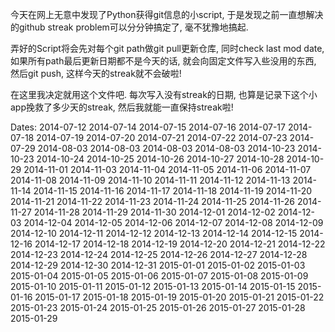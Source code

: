 今天在网上无意中发现了Python获得git信息的小script, 于是发现之前一直想解决的github streak problem可以分分钟搞定了, 毫不犹豫地搞起.

弄好的Script将会先对每个git path做git pull更新仓库, 同时check last mod date, 如果所有path最后更新日期都不是今天的话, 就会向固定文件写入些没用的东西, 然后git push, 这样今天的streak就不会破啦!

在这里我决定就用这个文件吧. 每次写入没有streak的日期, 也算是记录下这个小app挽救了多少天的streak, 然后我就能一直保持streak啦!

Dates: 
2014-07-12 2014-07-14 2014-07-15 2014-07-16 2014-07-17 2014-07-18 2014-07-19 2014-07-20 2014-07-21 2014-07-22 2014-07-23 
2014-07-29 2014-08-03 2014-08-03 2014-08-03 2014-08-03 2014-10-23 2014-10-23 2014-10-24 2014-10-25 2014-10-26 2014-10-27 2014-10-28 2014-10-29 2014-11-01 2014-11-03 2014-11-04 2014-11-05 2014-11-06 2014-11-07 2014-11-08 2014-11-09 2014-11-10 2014-11-11 2014-11-12 2014-11-13 2014-11-14 2014-11-15 2014-11-16 2014-11-17 2014-11-18 2014-11-19 2014-11-20 2014-11-21 2014-11-22 2014-11-23 2014-11-24 2014-11-25 2014-11-26 2014-11-27 2014-11-28 2014-11-29 2014-11-30 2014-12-01 2014-12-02 2014-12-03 2014-12-04 2014-12-05 2014-12-06 2014-12-07 2014-12-08 2014-12-09 2014-12-10 2014-12-11 2014-12-12 2014-12-13 2014-12-14 2014-12-15 2014-12-16 2014-12-17 2014-12-18 2014-12-19 2014-12-20 2014-12-21 2014-12-22 2014-12-23 2014-12-24 2014-12-25 2014-12-26 2014-12-27 2014-12-28 2014-12-29 2014-12-30 2014-12-31 2015-01-01 2015-01-02 2015-01-03 2015-01-04 2015-01-05 2015-01-06 2015-01-07 2015-01-08 2015-01-09 2015-01-10 2015-01-11 2015-01-12 2015-01-13 2015-01-14 2015-01-15 2015-01-16 2015-01-17 2015-01-18 2015-01-19 2015-01-20 2015-01-21 2015-01-22 2015-01-23 2015-01-24 2015-01-25 2015-01-26 2015-01-27 2015-01-28 2015-01-29 
